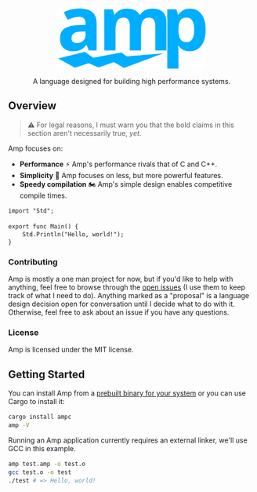 <p align="center"><img src="assets/logo.svg" width="60%"></p>
<p align="center">A language designed for building high performance systems.</p>

## Overview
> :warning: For legal reasons, I must warn you that the bold claims in this section aren't necessarily true, *yet*.

Amp focuses on:

- **Performance** :zap: Amp's performance rivals that of C and C++.
- **Simplicity** :art: Amp focuses on less, but more powerful features.
- **Speedy compilation** :motorcycle: Amp's simple design enables competitive compile times.

```amp
import "Std";

export func Main() {
    Std.Println("Hello, world!");
}
```

### Contributing
Amp is mostly a one man project for now, but if you'd like to help with anything, feel free to browse through the [open issues](https://github.com/amp-lang/amp/issues?q=is%3Aissue+is%3Aopen) (I use them to keep track of what I need to do).  Anything marked as a "proposal" is a language design decision open for conversation until I decide what to do with it.  Otherwise, feel free to ask about an issue if you have any questions.

### License
Amp is licensed under the MIT license.

## Getting Started
You can install Amp from a [prebuilt binary for your system](https://github.com/amp-lang/amp/releases) or you can use Cargo to install it:

```sh
cargo install ampc
amp -V
```

Running an Amp application currently requires an external linker, we'll use GCC in this example.

```sh
amp test.amp -o test.o
gcc test.o -o test
./test # => Hello, world!
```